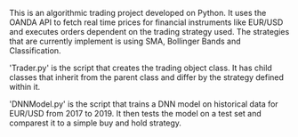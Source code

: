 This is an algorithmic trading project developed on Python. 
It uses the OANDA API to fetch real time prices for financial instruments like EUR/USD and executes orders dependent on the trading strategy used. 
The strategies that are currently implement is using SMA, Bollinger Bands and Classification.

'Trader.py' is the script that creates the trading object class.
It has child classes that inherit from the parent class and differ by the strategy defined within it.

'DNNModel.py' is the script that trains a DNN model on historical data for EUR/USD from 2017 to 2019.
It then tests the model on a test set and comparest it to a simple buy and hold strategy.
